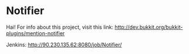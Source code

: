 Notifier
========

Hai! For info about this project, visit this link: http://dev.bukkit.org/bukkit-plugins/mention-notifier

Jenkins: http://90.230.135.62:8080/job/Notifier/
